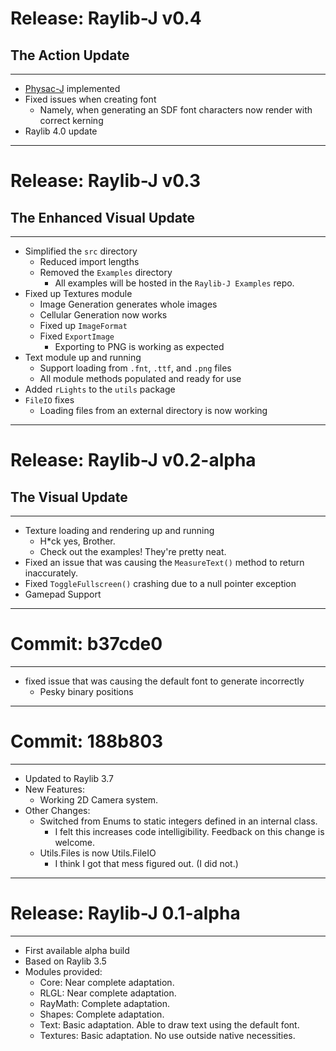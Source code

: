 # Release: Raylib-J v0.4
## The Action Update

<hr>

* [Physac-J](https://github.com/CreedVI/Physac-J) implemented
* Fixed issues when creating font
  * Namely, when generating an SDF font characters now render with correct kerning
* Raylib 4.0 update

<hr>

# Release: Raylib-J v0.3
## The Enhanced Visual Update
<hr>

* Simplified the `src` directory
  * Reduced import lengths  
  * Removed the `Examples` directory
    * All examples will be hosted in the `Raylib-J Examples` repo.
* Fixed up Textures module
  * Image Generation generates whole images
  * Cellular Generation now works
  * Fixed up `ImageFormat`
  * Fixed `ExportImage`
    * Exporting to PNG is working as expected
* Text module up and running
  * Support loading from `.fnt`, `.ttf`, and `.png` files
  * All module methods populated and ready for use
* Added `rLights` to the `utils` package
* `FileIO` fixes
  * Loading files from an external directory is now working

<hr>

# Release: Raylib-J v0.2-alpha
## The Visual Update
<hr>

* Texture loading and rendering up and running
    - H*ck yes, Brother.
    - Check out the examples! They're pretty neat.
* Fixed an issue that was causing the `MeasureText()` method to return inaccurately.
* Fixed `ToggleFullscreen()` crashing due to a null pointer exception
* Gamepad Support

<hr>

# Commit: b37cde0
<hr>

* fixed issue that was causing the default font to generate incorrectly
    - Pesky binary positions

<hr>

# Commit: 188b803
<hr>

* Updated to Raylib 3.7
* New Features:
    - Working 2D Camera system.
* Other Changes:
    - Switched from Enums to static integers defined in an internal class.
        - I felt this increases code intelligibility. Feedback on this change is welcome.
    - Utils.Files is now Utils.FileIO
        - I think I got that mess figured out. (I did not.)
<hr>

# Release: Raylib-J 0.1-alpha
<hr>

* First available alpha build
* Based on Raylib 3.5
* Modules provided:
    - Core: Near complete adaptation. 
    - RLGL: Near complete adaptation.
    - RayMath: Complete adaptation.
    - Shapes: Complete adaptation.
    - Text: Basic adaptation. Able to draw text using the default font.
    - Textures: Basic adaptation. No use outside native necessities.